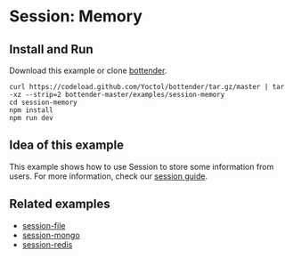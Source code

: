 # Session: Memory

## Install and Run

Download this example or clone [bottender](https://github.com/Yoctol/bottender).

```
curl https://codeload.github.com/Yoctol/bottender/tar.gz/master | tar -xz --strip=2 bottender-master/examples/session-memory
cd session-memory
npm install
npm run dev
```

## Idea of this example

This example shows how to use Session to store some information from users. For
more information, check our
[session guide](https://bottender.js.org/docs/Guides-Session).

## Related examples

* [session-file](../session-file)
* [session-mongo](../session-mongo)
* [session-redis](../session-redis)
